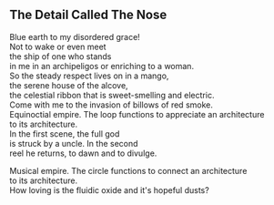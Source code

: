 The Detail Called The Nose
--------------------------
Blue earth to my disordered grace!  
Not to wake or even meet  
the ship of one who stands  
in me in an archipeligos or enriching to a woman.  
So the steady respect lives on in a mango,  
the serene house of the alcove,  
the celestial ribbon that is sweet-smelling and electric.  
Come with me to the invasion of billows of red smoke.  
Equinoctial empire. The loop functions to appreciate an architecture  
to its architecture.  
In the first scene, the full god  
is struck by a uncle. In the second  
reel he returns, to dawn and to divulge.  
  
Musical empire. The circle functions to connect an architecture  
to its architecture.  
How loving is the fluidic oxide and it's hopeful dusts?  
